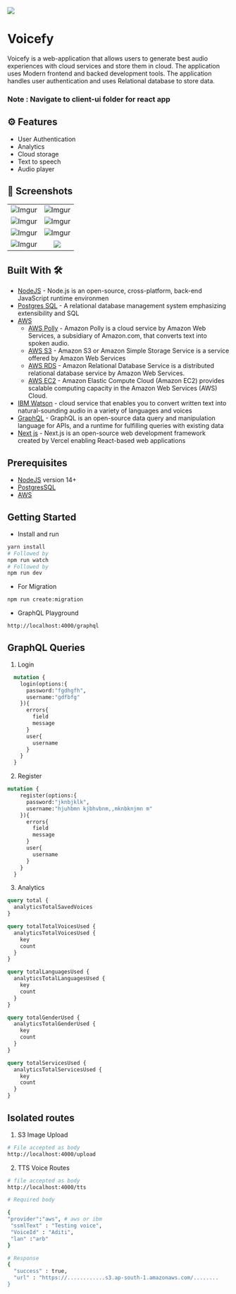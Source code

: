 ![](https://socialify.git.ci/Abusayid693/Voicefy/image?description=1&issues=1&language=1&name=1&owner=1&pulls=1&theme=Light)
# Voicefy 
Voicefy is a web-application that allows users to generate best audio experiences with cloud services and store them in cloud. The application uses Modern frontend and backed development tools. The application handles user authentication and uses Relational database to store data.

### Note : Navigate to client-ui folder for react app

## ⚙️ Features
- User Authentication
- Analytics
- Cloud storage
- Text to speech
- Audio player

## 📸 Screenshots

|||
|:----------------------------------------:|:-----------------------------------------:|
| ![Imgur](https://i.imgur.com/XlI0bFO.png) | ![Imgur](https://i.imgur.com/8Fx13uy.png) |
| ![Imgur](https://i.imgur.com/DZU0GK5.png) | ![Imgur](https://i.imgur.com/zZFIr12.png) |
| ![Imgur](https://i.imgur.com/HowG3i8.png) | ![Imgur](https://i.imgur.com/HHpVUar.png) |
| ![Imgur](https://i.imgur.com/7qskagQ.png) | ![](https://i.imgur.com/NZViRzL.png)

## Built With 🛠
- [NodeJS](https://nodejs.org/en/) - Node.js is an open-source, cross-platform, back-end JavaScript runtime environmen
- [Postgres SQL](https://www.postgresql.org) - A relational database management system emphasizing extensibility and SQL
- [AWS](https://aws.amazon.com)
  - [AWS Polly](https://aws.amazon.com/polly/) - Amazon Polly is a cloud service by Amazon Web Services, a subsidiary of Amazon.com, that converts text into spoken audio.
  - [AWS S3](https://aws.amazon.com/s3/) - Amazon S3 or Amazon Simple Storage Service is a service offered by Amazon Web Services
  - [AWS RDS](https://aws.amazon.com/rds/) - Amazon Relational Database Service is a distributed relational database service by Amazon Web Services. 
  - [AWS EC2](https://aws.amazon.com/ec2/) - Amazon Elastic Compute Cloud (Amazon EC2) provides scalable computing capacity in the Amazon Web Services (AWS) Cloud.
- [IBM Watson](https://www.ibm.com/cloud/watson-text-to-speech) - cloud service that enables you to convert written text into natural-sounding audio in a variety of languages and voices
- [GraphQL](https://graphql.org) - GraphQL is an open-source data query and manipulation language for APIs, and a runtime for fulfilling queries with existing data
- [Next js](https://nextjs.org) - Next.js is an open-source web development framework created by Vercel enabling React-based web applications

## Prerequisites

- [NodeJS](https://nodejs.org/en/) version 14+
- [PostgresSQL](https://www.postgresql.org)
- [AWS](https://aws.amazon.com)

## Getting Started

- Install and run

```bash
yarn install
# Followed by
npm run watch
# Followed by
npm run dev
```

- For Migration

```bash
npm run create:migration
```

- GraphQL Playground

```http 
http://localhost:4000/graphql
```

## GraphQL Queries

1. Login

```graphql
  mutation {
    login(options:{
      password:"fgdhgfh",
      username:"gdfbfg"
    }){
      errors{
        field
        message
      }
      user{
        username
      }
    }
  }
```

2. Register

```graphql
mutation {
    register(options:{
      password:"jknbjklk",
      username:"hjuhbmn kjbhvbnm,,mknbknjmn m"
    }){
      errors{
        field
        message
      }
      user{
        username
      }
    }
  }
```

3. Analytics

```graphql
query total {
  analyticsTotalSavedVoices
}

query totalTotalVoicesUsed {
  analyticsTotalVoicesUsed {
    key
    count
  }
}

query totalLanguagesUsed {
  analyticsTotalLanguagesUsed {
    key
    count
  }
}

query totalGenderUsed {
  analyticsTotalGenderUsed {
    key
    count
  }
}

query totalServicesUsed {
  analyticsTotalServicesUsed {
    key
    count
  }
}
```


## Isolated routes

1. S3 Image Upload
```bash
# File accepted as body
http://localhost:4000/upload
```

2. TTS Voice Routes
```bash
# file accepted as body
http://localhost:4000/tts

# Required body 

{
"provider":"aws", # aws or ibm
 "ssmlText" : "Testing voice",
 "VoiceId" : "Aditi",
 "lan" :"arb"  
}

# Response
{
  "success" : true,
  "url" : "https://............s3.ap-south-1.amazonaws.com/........
}
```

